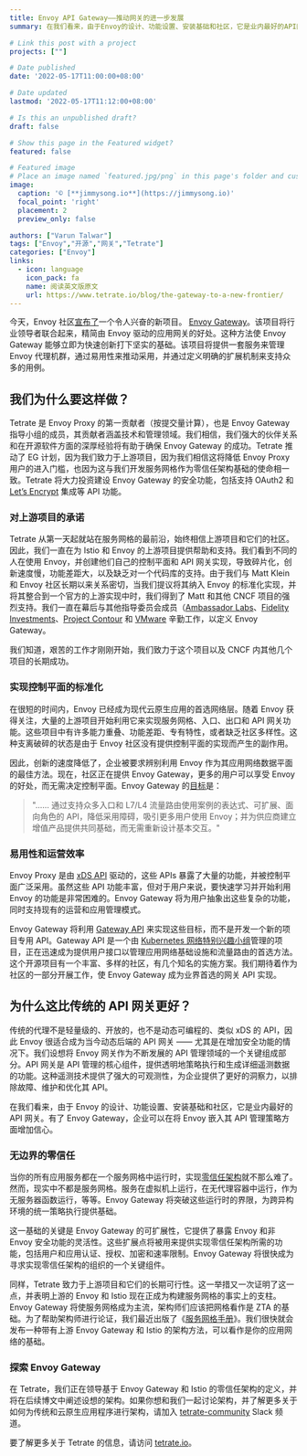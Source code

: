 ```yaml
---
title: Envoy API Gateway——推动网关的进一步发展
summary: 在我们看来，由于Envoy的设计、功能设置、安装基础和社区，它是业内最好的API网关。有了Envoy Gateway，企业可以在将Envoy嵌入其API管理策略方面增加信心。

# Link this post with a project
projects: [""]

# Date published
date: '2022-05-17T11:00:00+08:00'

# Date updated
lastmod: '2022-05-17T11:12:00+08:00'

# Is this an unpublished draft?
draft: false

# Show this page in the Featured widget?
featured: false

# Featured image
# Place an image named `featured.jpg/png` in this page's folder and customize its options here.
image:
  caption: '© [**jimmysong.io**](https://jimmysong.io)'
  focal_point: 'right'
  placement: 2
  preview_only: false

authors: ["Varun Talwar"]
tags: ["Envoy","开源","网关","Tetrate"]
categories: ["Envoy"]
links:
  - icon: language
    icon_pack: fa
    name: 阅读英文版原文
    url: https://www.tetrate.io/blog/the-gateway-to-a-new-frontier/
---
```


今天，Envoy 社区[宣布了](https://www.cncf.io/blog/2022/05/16/introducing-envoy-gateway/)一个令人兴奋的新项目。 [Envoy Gateway](https://github.com/envoyproxy/gateway)。该项目将行业领导者联合起来，精简由 Envoy 驱动的应用网关的好处。这种方法使 Envoy Gateway 能够立即为快速创新打下坚实的基础。该项目将提供一套服务来管理 Envoy 代理机群，通过易用性来推动采用，并通过定义明确的扩展机制来支持众多的用例。

## 我们为什么要这样做？

Tetrate 是 Envoy Proxy 的第一贡献者（按提交量计算），也是 Envoy Gateway 指导小组的成员，其贡献者涵盖技术和管理领域。我们相信，我们强大的伙伴关系和在开源软件方面的深厚经验将有助于确保 Envoy Gateway 的成功。Tetrate 推动了 EG 计划，因为我们致力于上游项目，因为我们相信这将降低 Envoy Proxy 用户的进入门槛，也因为这与我们开发服务网格作为零信任架构基础的使命相一致。Tetrate 将大力投资建设 Envoy Gateway 的安全功能，包括支持 OAuth2 和 [Let’s Encrypt](https://letsencrypt.org/) 集成等 API 功能。

### 对上游项目的承诺

Tetrate 从第一天起就站在服务网格的最前沿，始终相信上游项目和它们的社区。因此，我们一直在为 Istio 和 Envoy 的上游项目提供帮助和支持。我们看到不同的人在使用 Envoy，并创建他们自己的控制平面和 API 网关实现，导致碎片化，创新速度慢，功能差距大，以及缺乏对一个代码库的支持。由于我们与 Matt Klein 和 Envoy 社区长期以来关系密切，当我们提议将其纳入 Envoy 的标准化实现，并将其整合到一个官方的上游实现中时，我们得到了 Matt 和其他 CNCF 项目的强烈支持。我们一直在幕后与其他指导委员会成员（[Ambassador Labs](https://www.getambassador.io/)、[Fidelity Investments](https://www.fidelity.com/)、[Project Contour](https://projectcontour.io/) 和 [VMware](https://www.vmware.com/) 辛勤工作，以定义 Envoy Gateway。

我们知道，艰苦的工作才刚刚开始，我们致力于这个项目以及 CNCF 内其他几个项目的长期成功。

### 实现控制平面的标准化

在很短的时间内，Envoy 已经成为现代云原生应用的首选网络层。随着 Envoy 获得关注，大量的上游项目开始利用它来实现服务网格、入口、出口和 API 网关功能。这些项目中有许多能力重叠、功能差距、专有特性，或者缺乏社区多样性。这种支离破碎的状态是由于 Envoy 社区没有提供控制平面的实现而产生的副作用。

因此，创新的速度降低了，企业被要求辨别利用 Envoy 作为其应用网络数据平面的最佳方法。现在，社区正在提供 Envoy Gateway，更多的用户可以享受 Envoy 的好处，而无需决定控制平面。Envoy Gateway 的[目标](https://github.com/envoyproxy/gateway/blob/main/GOALS.md#goals)是：

> "...... 通过支持众多入口和 L7/L4 流量路由使用案例的表达式、可扩展、面向角色的 API，降低采用障碍，吸引更多用户使用 Envoy；并为供应商建立增值产品提供共同基础，而无需重新设计基本交互。"

### 易用性和运营效率

Envoy Proxy 是由 [xDS API](https://github.com/cncf/xds) 驱动的，这些 APIs 暴露了大量的功能，并被控制平面广泛采用。虽然这些 API 功能丰富，但对于用户来说，要快速学习并开始利用 Envoy 的功能是非常困难的。Envoy Gateway 将为用户抽象出这些复杂的功能，同时支持现有的运营和应用管理模式。

Envoy Gateway 将利用 [Gateway API](https://gateway-api.sigs.k8s.io/) 来实现这些目标，而不是开发一个新的项目专用 API。Gateway API 是一个由 [Kubernetes 网络特别兴趣小组](https://github.com/kubernetes/community/tree/master/sig-network)管理的项目，正在迅速成为提供用户接口以管理应用网络基础设施和流量路由的首选方法。这个开源项目有一个丰富、多样的社区，有几个知名的实施方案。我们期待着作为社区的一部分开展工作，使 Envoy Gateway 成为业界首选的网关 API 实现。

## 为什么这比传统的 API 网关更好？

传统的代理不是轻量级的、开放的，也不是动态可编程的、类似 xDS 的 API，因此 Envoy 很适合成为当今动态后端的 API 网关 —— 尤其是在增加安全功能的情况下。我们设想将 Envoy 网关作为不断发展的 API 管理领域的一个关键组成部分。API 网关是 API 管理的核心组件，提供透明地策略执行和生成详细遥测数据的功能。这种遥测技术提供了强大的可观测性，为企业提供了更好的洞察力，以排除故障、维护和优化其 API。

在我们看来，由于 Envoy 的设计、功能设置、安装基础和社区，它是业内最好的 API 网关。有了 Envoy Gateway，企业可以在将 Envoy 嵌入其 API 管理策略方面增加信心。

### 无边界的零信任

当你的所有应用服务都在一个服务网格中运行时，实现[零信任架构](https://www.tetrate.io/zero-trust/)就不那么难了。然而，现实中不都是服务网格。服务在虚拟机上运行，在无代理容器中运行，作为无服务器函数运行，等等。Envoy Gateway 将突破这些运行时的界限，为跨异构环境的统一策略执行提供基础。

这一基础的关键是 Envoy Gateway 的可扩展性，它提供了暴露 Envoy 和非 Envoy 安全功能的灵活性。这些扩展点将被用来提供实现零信任架构所需的功能，包括用户和应用认证、授权、加密和速率限制。Envoy Gateway 将很快成为寻求实现零信任架构的组织的一个关键组件。

同样，Tetrate 致力于上游项目和它们的长期可行性。这一举措又一次证明了这一点，并表明上游的 Envoy 和 Istio 现在正成为构建服务网格的事实上的支柱。Envoy Gateway 将使服务网格成为主流，架构师们应该把网格看作是 ZTA 的基础。为了帮助架构师进行论证，我们最近出版了《[服务网格手册](https://www.tetrate.io/service-mesh-handbook/)》。我们很快就会发布一种带有上游 Envoy Gateway 和 Istio 的架构方法，可以看作是你的应用网络的基础。

### 探索 Envoy Gateway

在 Tetrate，我们正在领导基于 Envoy Gateway 和 Istio 的零信任架构的定义，并将在后续博文中阐述设想的架构。如果你想和我们一起讨论架构，并了解更多关于如何为传统和云原生应用程序进行架构，请加入 [tetrate-community](http://tetrate-community.slack.com/) Slack 频道。

要了解更多关于 Tetrate 的信息，请访问 [tetrate.io](https://www.tetrate.io/envoy-gateway/)。
